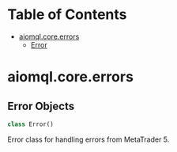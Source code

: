 # Table of Contents

* [aiomql.core.errors](#aiomql.core.errors)
  * [Error](#aiomql.core.errors.Error)

<a id="aiomql.core.errors"></a>

# aiomql.core.errors

<a id="aiomql.core.errors.Error"></a>

## Error Objects

```python
class Error()
```

Error class for handling errors from MetaTrader 5.

